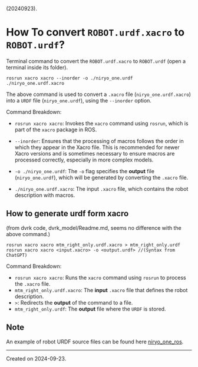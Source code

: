 
(20240923).

# How To convert `ROBOT.urdf.xacro` to `ROBOT.urdf`?

Terminal command to convert the `ROBOT.urdf.xacro` to `ROBOT.urdf` (open a terminal inside its folder).

```
rosrun xacro xacro --inorder -o ./niryo_one.urdf ./niryo_one.urdf.xacro
```

The above command is used to convert a `.xacro` file (`niryo_one.urdf.xacro`) into a `URDF` file (`niryo_one.urdf`), using the `--inorder` option.

Command Breakdown:

- `rosrun xacro xacro`: Invokes the `xacro` command using `rosrun`, which is part of the `xacro` package in ROS.

- `--inorder`: Ensures that the processing of macros follows the order in which they appear in the Xacro file. This is recommended for newer Xacro versions and is sometimes necessary to ensure macros are processed correctly, especially in more complex models.

- `-o ./niryo_one.urdf`: The `-o` flag specifies the **output** file (`niryo_one.urdf`), which will be generated by converting the `.xacro` file.

- `./niryo_one.urdf.xacro`: The input `.xacro` file, which contains the robot description with macros.



## How to generate urdf form xacro 
(from dvrk code, dvrk_model/Readme.md, seems no difference with the above command.)

```
rosrun xacro xacro mtm_right_only.urdf.xacro > mtm_right_only.urdf
rosrun xacro xacro <input.xacro> -o <output.urdf> //(Syntax from ChatGPT)
```

Command Breakdown:

- `rosrun xacro xacro`: Runs the `xacro` command using `rosrun` to process the `.xacro` file.
- `mtm_right_only.urdf.xacro`: The **input** `.xacro` file that defines the robot description.
- `>`: Redirects the **output** of the command to a file.
- `mtm_right_only.urdf`: The **output** file where the `URDF` is stored.

## Note

An example of robot URDF source files can be found here [niryo_one_ros](https://github.com/NiryoRobotics/niryo_one_ros).


------
Created on 2024-09-23.
